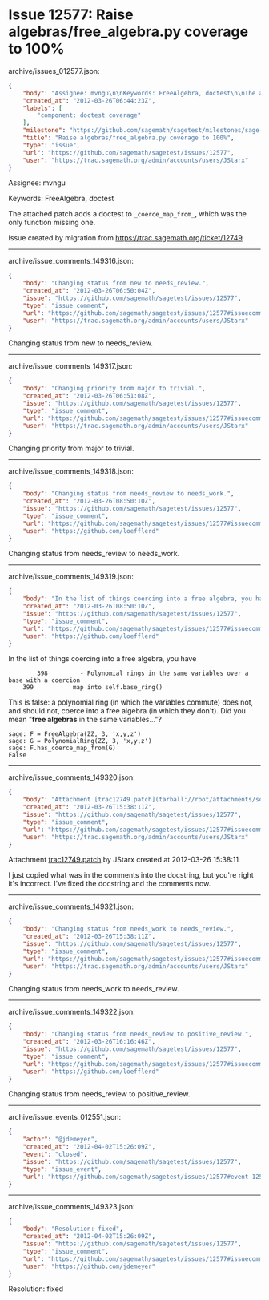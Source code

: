 # Issue 12577: Raise algebras/free_algebra.py coverage to 100%

archive/issues_012577.json:
```json
{
    "body": "Assignee: mvngu\n\nKeywords: FreeAlgebra, doctest\n\nThe attached patch adds a doctest to `_coerce_map_from_`, which was the only function missing one.\n\nIssue created by migration from https://trac.sagemath.org/ticket/12749\n\n",
    "created_at": "2012-03-26T06:44:23Z",
    "labels": [
        "component: doctest coverage"
    ],
    "milestone": "https://github.com/sagemath/sagetest/milestones/sage-5.0",
    "title": "Raise algebras/free_algebra.py coverage to 100%",
    "type": "issue",
    "url": "https://github.com/sagemath/sagetest/issues/12577",
    "user": "https://trac.sagemath.org/admin/accounts/users/JStarx"
}
```
Assignee: mvngu

Keywords: FreeAlgebra, doctest

The attached patch adds a doctest to `_coerce_map_from_`, which was the only function missing one.

Issue created by migration from https://trac.sagemath.org/ticket/12749





---

archive/issue_comments_149316.json:
```json
{
    "body": "Changing status from new to needs_review.",
    "created_at": "2012-03-26T06:50:04Z",
    "issue": "https://github.com/sagemath/sagetest/issues/12577",
    "type": "issue_comment",
    "url": "https://github.com/sagemath/sagetest/issues/12577#issuecomment-149316",
    "user": "https://trac.sagemath.org/admin/accounts/users/JStarx"
}
```

Changing status from new to needs_review.



---

archive/issue_comments_149317.json:
```json
{
    "body": "Changing priority from major to trivial.",
    "created_at": "2012-03-26T06:51:08Z",
    "issue": "https://github.com/sagemath/sagetest/issues/12577",
    "type": "issue_comment",
    "url": "https://github.com/sagemath/sagetest/issues/12577#issuecomment-149317",
    "user": "https://trac.sagemath.org/admin/accounts/users/JStarx"
}
```

Changing priority from major to trivial.



---

archive/issue_comments_149318.json:
```json
{
    "body": "Changing status from needs_review to needs_work.",
    "created_at": "2012-03-26T08:50:10Z",
    "issue": "https://github.com/sagemath/sagetest/issues/12577",
    "type": "issue_comment",
    "url": "https://github.com/sagemath/sagetest/issues/12577#issuecomment-149318",
    "user": "https://github.com/loefflerd"
}
```

Changing status from needs_review to needs_work.



---

archive/issue_comments_149319.json:
```json
{
    "body": "In the list of things coercing into a free algebra, you have\n\n```\n        398\t        - Polynomial rings in the same variables over a base with a coercion \n \t399\t          map into self.base_ring() \n```\n\nThis is false: a polynomial ring (in which the variables commute) does not, and should not, coerce into a free algebra (in which they don't). Did you mean \"**free algebras** in the same variables...\"?\n\n```\nsage: F = FreeAlgebra(ZZ, 3, 'x,y,z')\nsage: G = PolynomialRing(ZZ, 3, 'x,y,z')\nsage: F.has_coerce_map_from(G)\nFalse\n```\n",
    "created_at": "2012-03-26T08:50:10Z",
    "issue": "https://github.com/sagemath/sagetest/issues/12577",
    "type": "issue_comment",
    "url": "https://github.com/sagemath/sagetest/issues/12577#issuecomment-149319",
    "user": "https://github.com/loefflerd"
}
```

In the list of things coercing into a free algebra, you have

```
        398	        - Polynomial rings in the same variables over a base with a coercion 
 	399	          map into self.base_ring() 
```

This is false: a polynomial ring (in which the variables commute) does not, and should not, coerce into a free algebra (in which they don't). Did you mean "**free algebras** in the same variables..."?

```
sage: F = FreeAlgebra(ZZ, 3, 'x,y,z')
sage: G = PolynomialRing(ZZ, 3, 'x,y,z')
sage: F.has_coerce_map_from(G)
False
```




---

archive/issue_comments_149320.json:
```json
{
    "body": "Attachment [trac12749.patch](tarball://root/attachments/some-uuid/ticket12749/trac12749.patch) by JStarx created at 2012-03-26 15:38:11\n\nI just copied what was in the comments into the docstring, but you're right it's incorrect.  I've fixed the docstring and the comments now.",
    "created_at": "2012-03-26T15:38:11Z",
    "issue": "https://github.com/sagemath/sagetest/issues/12577",
    "type": "issue_comment",
    "url": "https://github.com/sagemath/sagetest/issues/12577#issuecomment-149320",
    "user": "https://trac.sagemath.org/admin/accounts/users/JStarx"
}
```

Attachment [trac12749.patch](tarball://root/attachments/some-uuid/ticket12749/trac12749.patch) by JStarx created at 2012-03-26 15:38:11

I just copied what was in the comments into the docstring, but you're right it's incorrect.  I've fixed the docstring and the comments now.



---

archive/issue_comments_149321.json:
```json
{
    "body": "Changing status from needs_work to needs_review.",
    "created_at": "2012-03-26T15:38:11Z",
    "issue": "https://github.com/sagemath/sagetest/issues/12577",
    "type": "issue_comment",
    "url": "https://github.com/sagemath/sagetest/issues/12577#issuecomment-149321",
    "user": "https://trac.sagemath.org/admin/accounts/users/JStarx"
}
```

Changing status from needs_work to needs_review.



---

archive/issue_comments_149322.json:
```json
{
    "body": "Changing status from needs_review to positive_review.",
    "created_at": "2012-03-26T16:16:46Z",
    "issue": "https://github.com/sagemath/sagetest/issues/12577",
    "type": "issue_comment",
    "url": "https://github.com/sagemath/sagetest/issues/12577#issuecomment-149322",
    "user": "https://github.com/loefflerd"
}
```

Changing status from needs_review to positive_review.



---

archive/issue_events_012551.json:
```json
{
    "actor": "@jdemeyer",
    "created_at": "2012-04-02T15:26:09Z",
    "event": "closed",
    "issue": "https://github.com/sagemath/sagetest/issues/12577",
    "type": "issue_event",
    "url": "https://github.com/sagemath/sagetest/issues/12577#event-12551"
}
```



---

archive/issue_comments_149323.json:
```json
{
    "body": "Resolution: fixed",
    "created_at": "2012-04-02T15:26:09Z",
    "issue": "https://github.com/sagemath/sagetest/issues/12577",
    "type": "issue_comment",
    "url": "https://github.com/sagemath/sagetest/issues/12577#issuecomment-149323",
    "user": "https://github.com/jdemeyer"
}
```

Resolution: fixed
